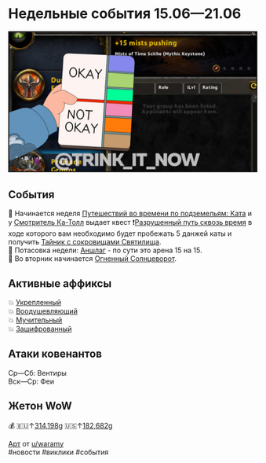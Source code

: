 # Недельные события 15.06—21.06

<html>
<center>
<img src=https://raw.githubusercontent.com/MagicalCow/TrinkIT-News/main/Sources/Assets/Weeklies/Weekly-24.png float=center border=2>
</center>  
</html>

## События
📅 Начинается неделя [Путешествий во времени по подземельям: Ката](https://ru.wowhead.com/cataclysm-timewalking-dungeon-event) и у [Смотритель Ка-Толл](https://ru.wowhead.com/npc=166307) выдает квест ❗[Разрушенный путь сквозь время](https://ru.wowhead.com/quest=62634) в ходе которого вам необходимо будет пробежать 5 данжей каты и получить [Тайник с сокровищами Святилища](https://ru.wowhead.com/item=186531/).  
📅 Потасовка недели: [Аншлаг](https://ru.wowhead.com/event=667) - по сути это арена 15 на 15.  
📅 Во вторник начинается [Огненный Солнцеворот](https://ru.wowhead.com/midsummer-fire-festival).  

## Активные аффиксы
💥 <a href="https://ru.wowhead.com/affix=10/">Укрепленный</a>  
💥 <a href="https://ru.wowhead.com/affix=122/">Воодушевляющий</a>  
💥 <a href="https://ru.wowhead.com/affix=12/">Мучительный</a>  
💥 <a href="https://ru.wowhead.com/affix=130/">Зашифрованный</a>  

## Атаки ковенантов
Ср—Сб: Вентиры  
Вск—Ср: Феи  

## Жетон WoW
💰 🇪🇺↑[314,198g](https://wowtokenprices.com/EU) 🇺🇸↑[182,682g](https://wowtokenprices.com/US)

<a href="https://www.reddit.com/r/wow/comments/vchxun/not_oc_saw_it_on_discord_kinda_funny_kinda_true/">Арт</a> от <a href="https://www.reddit.com/user/wararmy/">u/waramy</a>  
#новости #виклики #события